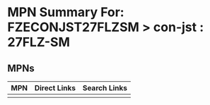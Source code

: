 



# MPN Summary For: FZECONJST27FLZSM > con-jst : 27FLZ-SM

## MPNs
  

|MPN|Direct Links|Search Links|
| :--- | :--- | :--- |
||||
